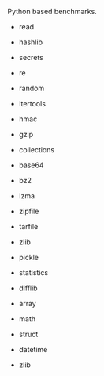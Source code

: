 Python based benchmarks.

- read
- hashlib
- secrets
- re
- random
- itertools
- hmac
- gzip
- collections

- base64
- bz2
- lzma
- zipfile
- tarfile
- zlib
- pickle
- statistics
- difflib
- array
- math
- struct
- datetime
- zlib
